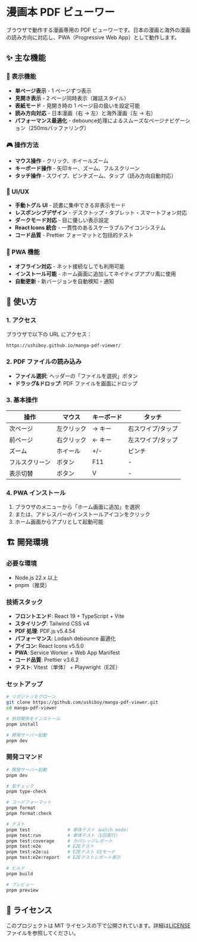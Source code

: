 # 漫画本 PDF ビューワー

ブラウザで動作する漫画専用の PDF ビューワーです。日本の漫画と海外の漫画の読み方向に対応し、PWA（Progressive Web App）として動作します。

## ✨ 主な機能

### 📖 表示機能

- **単ページ表示** - 1 ページずつ表示
- **見開き表示** - 2 ページ同時表示（雑誌スタイル）
- **表紙モード** - 見開き時の 1 ページ目の扱いを設定可能
- **読み方向対応** - 日本漫画（右 → 左）と海外漫画（左 → 右）
- **パフォーマンス最適化** - debounce処理によるスムーズなページナビゲーション（250msバッファリング）

### 🎮 操作方法

- **マウス操作** - クリック、ホイールズーム
- **キーボード操作** - 矢印キー、ズーム、フルスクリーン
- **タッチ操作** - スワイプ、ピンチズーム、タップ（読み方向自動対応）

### 🎨 UI/UX

- **手動トグル UI** - 読書に集中できる非表示モード
- **レスポンシブデザイン** - デスクトップ・タブレット・スマートフォン対応
- **ダークモード対応** - 目に優しい表示設定
- **React Icons 統合** - 一貫性のあるスケーラブルアイコンシステム
- **コード品質** - Prettier フォーマットと包括的テスト

### 📱 PWA 機能

- **オフライン対応** - ネット接続なしでも利用可能
- **インストール可能** - ホーム画面に追加してネイティブアプリ風に使用
- **自動更新** - 新バージョンを自動検知・通知

## 🚀 使い方

### 1. アクセス

ブラウザで以下の URL にアクセス：

```
https://ushiboy.github.io/manga-pdf-viewer/
```

### 2. PDF ファイルの読み込み

- **ファイル選択**: ヘッダーの「ファイルを選択」ボタン
- **ドラッグ&ドロップ**: PDF ファイルを画面にドロップ

### 3. 基本操作

| 操作           | マウス     | キーボード | タッチ            |
| -------------- | ---------- | ---------- | ----------------- |
| 次ページ       | 左クリック | → キー     | 右スワイプ/タップ |
| 前ページ       | 右クリック | ← キー     | 左スワイプ/タップ |
| ズーム         | ホイール   | +/-        | ピンチ            |
| フルスクリーン | ボタン     | F11        | -                 |
| 表示切替       | ボタン     | V          | -                 |

### 4. PWA インストール

1. ブラウザのメニューから「ホーム画面に追加」を選択
2. または、アドレスバーのインストールアイコンをクリック
3. ホーム画面からアプリとして起動可能

## 🏗️ 開発環境

### 必要な環境

- Node.js 22.x 以上
- pnpm（推奨）

### 技術スタック

- **フロントエンド**: React 19 + TypeScript + Vite
- **スタイリング**: Tailwind CSS v4
- **PDF 処理**: PDF.js v5.4.54
- **パフォーマンス**: Lodash debounce 最適化
- **アイコン**: React Icons v5.5.0
- **PWA**: Service Worker + Web App Manifest
- **コード品質**: Prettier v3.6.2
- **テスト**: Vitest（単体） + Playwright（E2E）

### セットアップ

```bash
# リポジトリをクローン
git clone https://github.com/ushiboy/manga-pdf-viewer.git
cd manga-pdf-viewer

# 依存関係をインストール
pnpm install

# 開発サーバー起動
pnpm dev
```

### 開発コマンド

```bash
# 開発サーバー起動
pnpm dev

# 型チェック
pnpm type-check

# コードフォーマット
pnpm format
pnpm format:check

# テスト
pnpm test              # 単体テスト（watch mode）
pnpm test:run          # 単体テスト（1回実行）
pnpm test:coverage     # カバレッジレポート
pnpm test:e2e          # E2Eテスト
pnpm test:e2e:ui       # E2Eテスト UIモード
pnpm test:e2e:report   # E2Eテストレポート表示

# ビルド
pnpm build

# プレビュー
pnpm preview
```

## 📄 ライセンス

このプロジェクトは MIT ライセンスの下で公開されています。詳細は[LICENSE](LICENSE)ファイルを参照してください。
